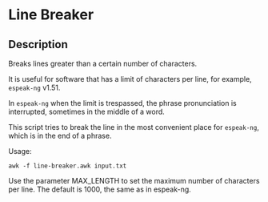 Line Breaker
==================================

Description
----------------------------------

Breaks lines greater than a certain number of characters.

It is useful for software that has a limit of characters per line, for example, `espeak-ng` v1.51.

In `espeak-ng` when the limit is trespassed, the phrase pronunciation is interrupted, sometimes in the middle of a word.

This script tries to break the line in the most convenient place for `espeak-ng`, which is in the end of a phrase.

Usage:

    awk -f line-breaker.awk input.txt

Use the parameter MAX_LENGTH to set the maximum number of characters per line. The default is 1000, the same as in espeak-ng.

